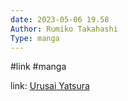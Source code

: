 ```yaml
---
date: 2023-05-06 19.58
Author: Rumiko Takahashi 
Type: manga
---
```

#link  #manga  

link: [Urusai Yatsura](https://anilist.co/manga/30304/Urusei-Yatsura)
